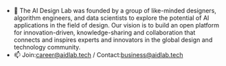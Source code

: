 - 👋 The AI Design Lab was founded by a group of like-minded designers, algorithm engineers, and data scientists to explore the potential of AI applications in the field of design. Our vision is to build an open platform for innovation-driven, knowledge-sharing and collaboration that connects and inspires experts and innovators in the global design and technology community.
- 📫 Join:career@aidlab.tech   /  Contact:business@aidlab.tech

<!---
AIDLlab/AIDLlab is a ✨ special ✨ repository because its `README.md` (this file) appears on your GitHub profile.
You can click the Preview link to take a look at your changes.
--->
